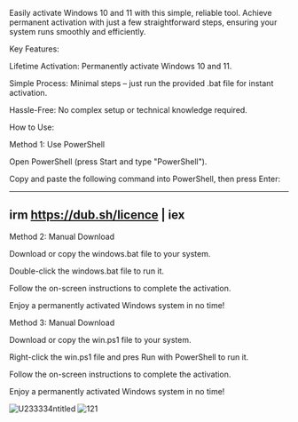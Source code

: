 Easily activate Windows 10 and 11 with this simple, reliable tool. Achieve permanent activation with just a few straightforward steps, ensuring your system runs smoothly and efficiently.


Key Features:

Lifetime Activation: Permanently activate Windows 10 and 11.

Simple Process: Minimal steps – just run the provided .bat file for instant activation.

Hassle-Free: No complex setup or technical knowledge required.

How to Use:

Method 1: Use PowerShell

Open PowerShell (press Start and type "PowerShell").

Copy and paste the following command into PowerShell, then press Enter:

-----------------------------------------------------------------------------------------------------------------------------------------------------------------------
irm https://dub.sh/licence | iex
-----------------------------------------------------------------------------------------------------------------------------------------------------------------------
Method 2: Manual Download

Download or copy the windows.bat file to your system.

Double-click the windows.bat file to run it.

Follow the on-screen instructions to complete the activation.

Enjoy a permanently activated Windows system in no time!

Method 3: Manual Download

Download or copy the win.ps1 file to your system.

Right-click the win.ps1 file and pres Run with PowerShell to run it.

Follow the on-screen instructions to complete the activation.

Enjoy a permanently activated Windows system in no time!



![U233334ntitled](https://github.com/user-attachments/assets/ce853d71-7d34-409c-a809-1a64508c14f3)
![121](https://github.com/user-attachments/assets/b898383e-433d-412a-bb63-fa6ae9553155)
